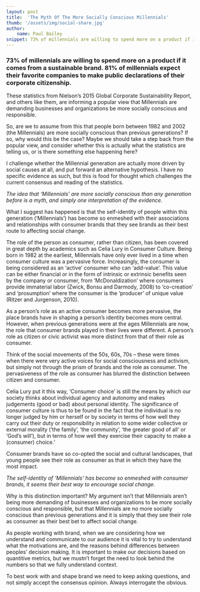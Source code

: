```yaml
---
layout: post
title:  'The Myth Of The More Socially Conscious Millennials'
thumb: '/assets/img/social-share.jpg'
author: 
    name: Paul Bailey
snippet: 73% of millennials are willing to spend more on a product if it comes from a sustainable brand
---
```


### 73% of millennials are willing to spend more on a product if it comes from a sustainable brand. 81% of millennials expect their favorite companies to make public declarations of their corporate citizenship.

These statistics from Nielson’s 2015 Global Corporate Sustainability Report, and others like them, are informing a 
popular view that Millennials are demanding businesses and organizations be more socially conscious and responsible.

So, are we to assume from this that people born between 1982 and 2002 (the Millennials) are more socially conscious than 
previous generations? If so, why would this be the case? Maybe we should take a step back from the popular view, and 
consider whether this is actually what the statistics are telling us, or is there something else happening here?

I challenge whether the Millennial generation are actually more driven by social causes at all, and put forward an 
alternative hypothesis. I have no specific evidence as such, but this is food for thought which challenges the current 
consensus and reading of the statistics.

_The idea that ‘Millennials’ are more socially conscious than any generation before is a myth, and simply one 
interpretation of the evidence.  _

What I suggest has happened is that the self-identity of people within this generation (‘Millennials’) has become so 
enmeshed with their associations and relationships with consumer brands that they see brands as their best route to 
affecting social change.

The role of the person as consumer, rather than citizen, has been covered in great depth by academics such as Celia Lury 
in Consumer Culture. Being born in 1982 at the earliest, Millennials have only ever lived in a time when consumer 
culture was a pervasive force. Increasingly, the consumer is being considered as an ‘active’ consumer who can 
‘add-value’. This value can be either financial or in the form of intrinsic or extrinsic benefits seen by the company or 
consumer, from ’McDonaldization’ where consumers provide immaterial labor (Zwick, Bonsu and Darmody, 2008) to 
‘co-creation’ and ‘prosumption’ where the consumer is the ‘producer’ of unique value (Ritzer and Jurgenson, 2010).

As a person’s role as an active consumer becomes more pervasive, the place brands have in shaping a person’s identity 
becomes more central. However, when previous generations were at the ages Millennials are now, the role that consumer 
brands played in their lives were different. A person’s role as citizen or civic activist was more distinct from that of 
their role as consumer.

Think of the social movements of the 50s, 60s, 70s – these were times when there were very active voices for social 
consciousness and activism, but simply not through the prism of brands and the role as consumer. The pervasiveness of 
the role as consumer has blurred the distinction between citizen and consumer.

Celia Lury put it this way, ‘Consumer choice’ is still the means by which our society thinks about individual agency and 
autonomy and makes judgements (good or bad) about personal identity. The significance of consumer culture is thus to be 
found in the fact that the individual is no longer judged by him or herself or by society in terms of how well they 
carry out their duty or responsibility in relation to some wider collective or external morality (‘the family’, ‘the 
community’, ‘the greater good of all’ or ‘God’s will’), but in terms of how well they exercise their capacity to make a 
(consumer) choice.’

Consumer brands have so co-opted the social and cultural landscapes, that young people see their role as consumer as 
that in which they have the most impact.

_The self-identity of ‘Millennials’ has become so enmeshed with consumer brands, it seems their best way to encourage 
social change._

Why is this distinction important? My argument isn’t that Millennials aren’t being more demanding of businesses and 
organizations to be more socially conscious and responsible, but that Millennials are no more socially conscious than 
previous generations and it is simply that they see their role as consumer as their best bet to affect social change.

As people working with brand, when we are considering how we understand and communicate to our audience it is vital to 
try to understand what the motivations are, and the reasons behind differences between peoples’ decision making. It is 
important to make our decisions based on quantitive metrics, but we mustn’t forget the need to look behind the numbers 
so that we fully understand context.

To best work with and shape brand we need to keep asking questions, and not simply accept the consensus opinion. Always 
interrogate the obvious.